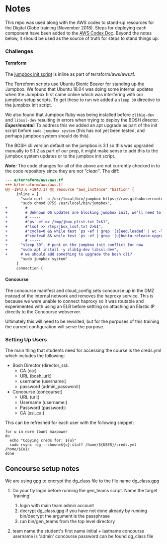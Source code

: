 # Notes
This repo was used along with the AWS codex to stand-up resources for the Digital Globe training (November 2018). Steps for deploying each component have been added to the [AWS Codex Doc](https://github.com/starkandwayne/codex/blob/master/docs/aws.md). Beyond the notes below, it should be used as the source of truth for steps to stand things up.

### Challenges
#### Terraform
The [jumpbox init script](terraform/aws/aws.tf) is inline as part of terraform/aws/aws.tf.

The Terreform scripts use Ubuntu Bionic Beaver for standing up the Jumpbox. We found that Ubuntu 18.04 was doing some internal updates when the Jumpbox first came online which was interfering with our jumpbox setup scripts. To get these to run we added a `sleep 30` directive to the jumpbox init script.

We also found that Jumpbox Ruby was being installed before `zlib1g-dev` and `libssl-dev` resulting in errors when trying to deploy the BOSH director. ***Experimental:*** To address this we added an apt upgrade as part of the init script before `sudo jumpbox system` (this has not yet been tested, and perhaps jumpbox system should do this).

The BOSH cli version default on the jumpbox is 3.1 so this was upgraded manually to 5.1.2 as part of our prep, it might make sense to add this to the jumpbox system updates or to the jumpbox init script.

***Note:*** The code changes for all of the above are not currently checked in to the code repository since they are not *"clean"*. The diff:

```diff
--- a/terraform/aws/aws.tf
+++ b/terraform/aws/aws.tf
@@ -1943,6 +1943,17 @@ resource "aws_instance" "bastion" {
     inline = [
       "sudo curl -o /usr/local/bin/jumpbox https://raw.githubusercontent.com/starkandwayne/jumpbox/master/bin/jumpbox",
       "sudo chmod 0755 /usr/local/bin/jumpbox",
+        # -----
+        # Unknown OS updates are blocking jumpbox init, we'll need to work around this but for now just adding arbitrary sleep directive... "Process exited with status 100".
+        # -----
+        #"ps -ef >> /tmp/jbox_plist.txt 2>&1",
+        #"lsof >> /tmp/jbox_lsof.txt 2>&1",
+        #"cycle=0 && while test `ps -ef | grep '[s]eed.loaded' | wc -l` -gt 0; do if test $${cycle} -gt 60; then break; fi; echo \"Waiting for process snap seed load: $${cycle}\" >> /tmp/wait.txt 2>&1; sleep 0.5; cycle=$$((cycle + 1)); done",
+        #"cycle=0 && while test `ps -ef | grep '[u]buntu-release-upgrader' | wc -l` -gt 0; do if test $${cycle} -gt 60; then break; fi; echo \"Waiting for process ubuntu-release-upgrader: $${cycle}\" >> /tmp/wait.txt 2>&1; sleep 0.5; cycle=$$((cycle + 1)); done",
+        # -----
+      "sleep 30", # punt on the jumpbox init conflict for now
+      "sudo apt install -y zlib1g-dev libssl-dev",
+      # we should add something to upgrade the bosh cli?
       "sudo jumpbox system"
     ]
     connection {
```

#### Concourse
The concourse manifest and cloud_config sets concourse up in the DMZ instead of the internal network and removes the haproxy service. This is because we were unable to connect haproxy so it was routable and experimented with using an ELB before settling on attaching an Elastic IP directly to the Concourse webserver.

Ultimately this will need to be revisited, but for the purposes of this training the current configuration will serve the purpose.

### Setting Up Users
The main thing that students need for accessing the course is the creds.yml which includes the following:

- Bosh Director (director_ssl::
  - CA (ca:)
  - URL (bosh_url:)
  - username (username:)
  - password (admin_password:)
- Concourse (concourse:)
  - URL (url:)
  - Username (username:)
  - Password (password:)
  - CA (ssl_ca:)

This can be refreshed for each user with the following snippet:

```
for u in norm lbunt maxpower
do
  echo "Copying creds for: ${u}"
  sudo rsync -og --chown=${u}:staff /home/${USER}/creds.yml /home/${u}/
done
```

## Concourse setup notes

We are using gpg to encrypt the dg_class file to the file name dg_class.gpg

1) Do your fly login before running the gen_teams script.   Name the target 'training'
   1. login with main team admin account
   1. decrypt dg_class.gpg if you have not done already by running bin/decrypt
      the argument is the passphrase 
   1. run bin/gen_teams from the top level directory

2) team name the student's first name initial + lastname 
    concourse username is 'admin'
    concourse password can be found dg_class file

